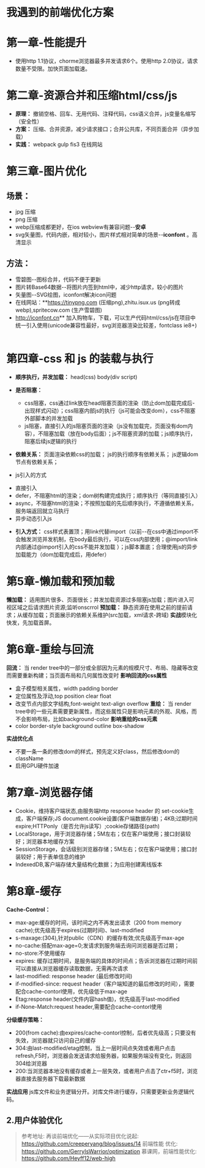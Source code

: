 # 我遇到的前端优化方案

# 第一章-性能提升
* 使用http 1.1协议，chorme浏览器最多并发请求6个。使用http 2.0协议，请求数量不受限。加快页面加载速。

# 第二章-资源合并和压缩html/css/js
- **原理：** 撤销空格、回车、无用代码、注释代码，css语义合并，js变量名缩写（安全性）
- **方案：** 压缩、合并资源，减少请求接口；合并公共库，不同页面合并（异步加载）      
- **实践：** webpack gulp fis3 在线网站

# 第三章-图片优化
## **场景：**
* jpg 压缩
* png 压缩
* webp压缩成都更好，在ios webview有兼容问题--**安卓**
* svg矢量图，代码内嵌，相对较小，图片样式相对简单的场景--**iconfont** 。高清显示
## **方法：**
* 雪碧图--图标合并，代码不便于更新
* 图片转Base64数据--将图片内签到html中，减少http请求，较小的图片
* 矢量图--SVG绘图，iconfont解决icon问题
* 在线网站：**https://tinypng.com (压缩png),zhitu.isux.us (png转成webp),spritecow.com (生产雪碧图)  
* http://iconfont.cn**  加入购物车，下载，可以生产代码html/css/js在项目中统一引入使用(unicode兼容性最好，svg浏览器渲染比较差，fontclass ie8+)  

# 第四章-css 和 js 的装载与执行
* **顺序执行，并发加载：**
head(css) body(div script)

* **是否阻塞：**
    - css阻塞，css通过link放在head阻塞页面的渲染（防止dom加载完成后-出现样式闪动）；css阻塞内部js的执行（js可能会改变dom），css不阻塞外部脚本的并发加载
    - js阻塞，直接引入的js阻塞页面的渲染（js没有加载完，页面没有dom内容），不阻塞加载（放在body后面）；js不阻塞资源的加载；js顺序执行，阻塞后续js逻辑的执行

* **依赖关系：**
页面渲染依赖css的加载；
js的执行顺序有依赖关系；
js逻辑dom节点有依赖关系；

* js引入的方式  
- 直接引入
- defer，不阻塞html的渲染；dom树构建完成执行；顺序执行（等同直接引入）
- async，不阻塞html的渲染；不按照加载的先后顺序执行，不遵循依赖关系，服务端返回就立马执行
- 异步动态引入js
* **引入方式：**
css样式表置顶；用link代替import（以前--在css中通过import不会触发浏览并发机制，在body最后执行，可以在css内部使用；@import/link内部通过@import引入的css不能并发加载 ）；js脚本置底；合理使用js的异步加载能力（dom加载完成后，用defer）

# 第5章-懒加载和预加载
**懒加载：** 适用图片很多、页面很长；并发加载资源过多阻塞js加载；图片进入可视区域之后请求图片资源;监听onscrrol
**预加载：** 静态资源在使用之前的提前请求；从缓存加载；页面展示的依赖关系维护(src加载，xml请求-跨域)
**实战**模块化快发，先加载首屏。

# 第6章-重绘与回流
**回流：**
当 render tree中的一部分或全部因为元素的规模尺寸、布局、隐藏等改变而需要重新构建；当页面布局和几何属性改变时
**影响回流的css属性**
- 盒子模型相关属性，width padding border
- 定位属性及浮动,top position clear float
- 改变节点内部文字结构,font-weight text-align overflow
**重绘：**
当 render tree中的一些元素需要更新属性，而这些属性只是影响元素的外观、风格，而不会影响布局，比如background-color
**影响重绘的css元素**
- color border-style background outline box-shadow

**实战优化点**
- 不要一条一条的修改dom的样式，预先定义好class，然后修改dom的className
- 启用GPU硬件加速

# 第7章-浏览器存储
- Cookie，维持客户端状态,由服务端http response header 的 set-cookie生成，客户端保存;JS document.cookie设置(客户端数据存储)；4KB;过期时间expire;HTTPonly（是否允许js读写）;cookie存储路径(path)
- LocalStorage，用于浏览器存储；5M左右；仅在客户端使用；接口封装较好；浏览器本地缓存方案
- SessionStorage，会话级别浏览器存储；5M左右；仅在客户端使用；接口封装较好；用于表单信息的维护
- IndexedDB,客户端存储大量结构化数据；为应用创建离线版本

# 第8章-缓存
**Cache-Control：**
- max-age:缓存的时间，该时间之内不再发出请求（200 from memory cache);优先级高于expires(过期时间)、last-modified
- s-maxage:(304),针对public（CDN）的缓存有效;优先级高于max-age
- no-cache:搭配max-age=0;发请求到服务端去询问浏览器是否过期；
- no-store:不使用缓存
- expires: 缓存过期时间，是服务端的具体的时间点；告诉浏览器在过期时间前可以直接从浏览器缓存读取数据，无需再次请求
- last-modified: response header (最后修改时间)
- if-modified-since: request header（客户端知道的最后修改的时间），需要配合cache-contorl使用，优先级低于max-age
- Etag:response header(文件内容hash值)，优先级高于last-modified
- if-None-Match:request header,需要配合cache-contorl使用

**分级缓存策略：**
- 200(from cache):由expires/cache-contorl控制，后者优先级高；只要没有失效，浏览器就只访问自己的缓存
- 304:由last-modified/etag控制，当上一层时间点失效或者用户点击refresh,F5时，浏览器会发送请求给服务器，如果服务端没有变化，则返回304给浏览器
- 200:当浏览器本地没有缓存或者上一层失效，或者用户点击了ctr+f5时，浏览器直接去服务器下载最新数据

**实战应用**
js库文件和业务逻辑分开。对库文件进行缓存，只需要更新业务逻辑代码。

## 2.用户体验优化

>参考地址:
>再谈前端优化——从实际项目优化说起: https://github.com/creeperyang/blog/issues/14
>前端性能 优化: https://github.com/GerryIsWarrior/optimization
>慕课网，前端性能优化: https://github.com/Heyff12/web-high  